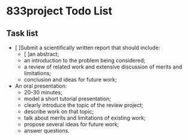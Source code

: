 833project Todo List
==========

## Task list

* [ ]Submit a scientifically written report that should include: 
	* [ ]an abstract;
	* an introduction to the problem being considered;
	* a review of related work and extensive discussion of merits and limitations;
	* conclusion and ideas for future work;
* An oral presentation:
	* 20-30 minutes;
	* model a short tutorial presentation;
	* clearly introduce the topic of the review project;
	* describe work on that topic;
	* talk about merits and limitations of existing work;
	* propose several ideas for future work;
	* answer questions.